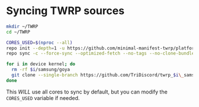 # Syncing TWRP sources

```bash
mkdir ~/TWRP
cd ~/TWRP

CORES_USED=$(nproc --all)
repo init --depth=1 -u https://github.com/minimal-manifest-twrp/platform_manifest_twrp_omni.git -b twrp-5.1
repo sync -c --force-sync --optimized-fetch --no-tags --no-clone-bundle --prune -j$CORES_USED

for i in device kernel; do
  rm -rf $i/samsung/goya
  git clone --single-branch https://github.com/TriDiscord/twrp_$i\_samsung_goya.git $i/samsung/goya
done
```

This *WILL* use all cores to sync by default, but you can modify the `CORES_USED` variable if needed.
